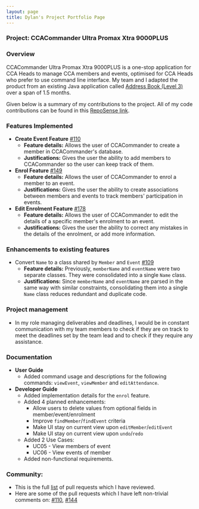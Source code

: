 ```yaml
---
layout: page
title: Dylan's Project Portfolio Page
---
```


### Project: CCACommander Ultra Promax Xtra 9000PLUS

### Overview

CCACommander Ultra Promax Xtra 9000PLUS is a one-stop application for CCA Heads to manage CCA members and events, optimised for CCA Heads who prefer to use command line interface.
My team and I adapted the product from an existing Java application called [Address Book (Level 3)](https://se-education.org/addressbook-level3/) over a span of 1.5 months.

Given below is a summary of my contributions to the project. All of my code contributions can be found in this [RepoSense link](https://nus-cs2103-ay2324s1.github.io/tp-dashboard/?search=dylkaw&breakdown=true#/).

### Features Implemented
* **Create Event Feature** [#110](https://github.com/AY2324S1-CS2103T-F11-1/tp/pull/110)
    * **Feature details:** Allows the user of CCACommander to create a member in CCACommander's database.
    * **Justifications:** Gives the user the ability to add members to CCACommander so the user can keep track of them.
* **Enrol Feature** [#149](https://github.com/AY2324S1-CS2103T-F11-1/tp/pull/149)
    * **Feature details:** Allows the user of CCACommander to enrol a member to an event.
    * **Justifications:** Gives the user the ability to create associations between members and events to track members' participation in events.
* **Edit Enrolment Feature** [#178](https://github.com/AY2324S1-CS2103T-F11-1/tp/pull/178)
    * **Feature details:** Allows the user of CCACommander to edit the details of a specific member's enrolment to an event.
    * **Justifications:** Gives the user the ability to correct any mistakes in the details of the enrolment, or add more information.

### Enhancements to existing features
* Convert `Name` to a class shared by `Member` and `Event` [#109](https://github.com/AY2324S1-CS2103T-F11-1/tp/pull/109)
  * **Feature details:** Previously, `memberName` and `eventName` were two separate classes. They were consolidated into a single `Name` class.
  * **Justifications:** Since `memberName` and `eventName` are parsed in the same way with similar constraints, consolidating them into a
    single `Name` class reduces redundant and duplicate code.

### Project management
* In my role managing deliverables and deadlines, I would be in constant communication with my team members to check if they are
  on track to meet the deadlines set by the team lead and to check if they require any assistance.

### Documentation
* **User Guide**
  * Added command usage and descriptions for the following commands: `viewEvent`, `viewMember` and `editAttendance`.
* **Developer Guide**
  * Added implementation details for the `enrol` feature.
  * Added 4 planned enhancements:
    * Allow users to delete values from optional fields in member/event/enrolment
    * Improve `findMember`/`findEvent` criteria
    * Make UI stay on current view upon `editMember`/`editEvent`
    * Make UI stay on current view upon `undo`/`redo`
  * Added 2 Use Cases:
    * UC05 - View members of event
    * UC06 - View events of member
  * Added non-functional requirements.

### Community:
* This is the full [list](https://github.com/AY2324S1-CS2103T-F11-1/tp/pulls?q=is%3Apr+reviewed-by%3Adylkaw) of pull requests which I have reviewed.
* Here are some of the pull requests which I have left non-trivial comments on: [#110](https://github.com/AY2324S1-CS2103T-F11-1/tp/pull/110), [#144](https://github.com/AY2324S1-CS2103T-F11-1/tp/pull/144)
